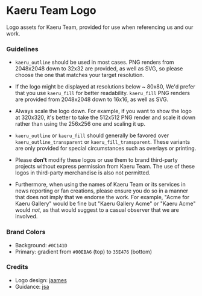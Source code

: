 # Kaeru Team Logo

Logo assets for Kaeru Team, provided for use when referencing us and our work.

### Guidelines

* `kaeru_outline` should be used in most cases. PNG renders from 2048x2048 down to 32x32 are provided, as well as SVG, so please choose the one that matches your target resolution.

* If the logo might be displayed at resolutions below ~ 80x80, We'd prefer that you use `kaeru_fill` for better readability. `kaeru_fill` PNG renders are provided from 2048x2048 down to 16x16, as well as SVG.

* Always scale the logo down. For example, if you want to show the logo at 320x320, it's better to take the 512x512 PNG render and scale it down rather than using the 256x256 one and scaling it up.

* `kaeru_outline` or `kaeru_fill` should generally be favored over `kaeru_outline_transparent` or `kaeru_fill_transparent`. These variants are only provided for special circumstances such as overlays or printing.

* Please **don't** modify these logos or use them to brand third-party projects without express permission from Kaeru Team. The use of these logos in third-party merchandise is also not permitted.

* Furthermore, when using the names of Kaeru Team or its services in news reporting or fan creations, please ensure you do so in a manner that does not imply that we endorse the work. For example, "Acme for Kaeru Gallery" would be fine but "Kaeru Gallery Acme" or "Kaeru Acme" would *not*, as that would suggest to a casual observer that we are involved.

### Brand Colors

* Background: `#0C141D`
* Primary: gradient from `#00EBA6` (top) to `35E476` (bottom)

### Credits

* Logo design: [jaames](https://github.com/jaames)
* Guidance: [jsa](https://github.com/thejsa)
